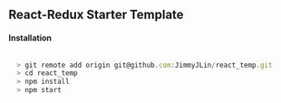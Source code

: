 ## React-Redux Starter Template

#### Installation

```javascript

  > git remote add origin git@github.com:JimmyJLin/react_temp.git
  > cd react_temp
  > npm install
  > npm start

```
